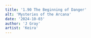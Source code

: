 ```yaml
---
title: '1.90 The Beginning of Danger'
alt: 'Mysteries of the Arcana'
date: '2024-10-03'
author: 'J Gray'
artist: 'Keira'
---
```

